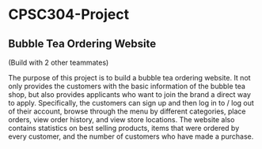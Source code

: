 # CPSC304-Project
## Bubble Tea Ordering Website 
(Build with 2 other teammates)


The purpose of this project is to build a bubble tea ordering website. It not only provides the customers with the basic information of the bubble tea shop, but also provides applicants who want to join the brand a direct way to apply. Specifically, the customers can sign up and then log in to / log out of their account, browse through the menu by different categories, place orders, view order history, and view store locations. The website also contains statistics on best selling products, items that were ordered by every customer, and the number of customers who have made a purchase.
